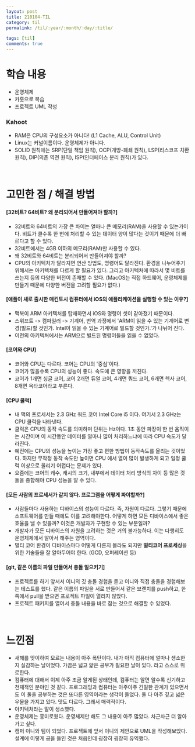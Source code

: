 ```yaml
---
layout: post
title: 210104-TIL
category: til
permalink: /til/:year/:month/:day/:title/

tags: [til]
comments: true
---
```


# 학습 내용
- 운영체제
- 카훗으로 복습
- 프로젝트 UML 작성

### Kahoot
- RAM은 CPU의 구성요소가 아니다! (L1 Cache, ALU, Control Unit)     
- Linux는 커널이름이다. 운영체제가 아니다.
- SOLID 원칙에는 SRP(단일 책임 원칙), OCP(개방-폐쇄 원칙), LSP(리스코프 치환 원칙), DIP(의존 역전 원칙), ISP(인터페이스  분리 원칙)가 있다.

<br>

# 고민한 점 / 해결 방법
#### [32비트?  64비트? 왜 분리되어서 만들어져야 할까?]
- 32비트와 64비트의 가장 큰 차이는 얼마나 큰 메모리(RAM)을 사용할 수 있는가이다. 비트가 클수록 한 번에 처리할 수 있는 데이터 양이 많다는 것이기 때문에 더 빠르다고 할 수 있다.
- 32비트에서는 4GB 이하의 메모리(RAM)만 사용할 수 있다.
- 왜 32비트와 64비트는 분리되어서  만들어져야 할까?
- CPU의 아키텍처가  달라지면 연산 방법도, 명령어도 달라진다. 환경을 나누어주기 위해서는 아키텍처를 다르게 할 필요가 있다. 그리고 아키텍처에 따라서 몇 비트를 쓰는지 등의 다양한 버전이 존재할 수 있다. (MacOS는 직접 하드웨어, 운영체제를 만들기 때문에 다양한 버전을 고려할 필요가 없다.)


#### [애플이 새로 출시한 매킨토시 컴퓨터에서 iOS의 애플리케이션을 실행할 수 있는 이유?]
- 맥북이 ARM 아키텍처를 탑재하면서 iOS와 명령어 셋이 같아졌기 때문이다.
- 스위프트 -> 컴파일러 -> 기계어,  번역 과정에서 'ARM이 읽을 수 있는 기계어로 변경(빌드)할 것인가. Intel이 읽을 수 있는 기계어로 빌드할 것인가.'가 나뉘어 진다.
- 이전의 아키텍처에서는 ARM으로 빌드된 명령어들을 읽을 수 없었다.

#### [코어와 CPU]
- 코어와 CPU는 다르다. 코어는 CPU의 '중심'이다.
- 코어가 많을수록 CPU의 성능이 좋다. 속도에 큰 영향을 끼친다.
- 코어가 1개면 싱글 코어, 코어 2개면 듀얼 코어, 4개면 쿼드 코어, 6개면 헥사 코어, 8개면 옥타코어라고 부른다.

#### [CPU 쿨럭]
- 내 맥의 프로세서는 2.3 GHz 쿼드 코어 Intel Core i5 이다. 여기서 2.3 GHz는 CPU 쿨럭을 나타낸다.
- 쿨럭은 CPU의 동작 속도를 의미하며 단위는 Hz이다. 1초  동안 파장이 한 번 움직이는 시간이며 이 시간동안  데이터를  얼마나 많이 처리하느냐에  따라 CPU 속도가 달라진다.
- 예전에는 CPU의 성능을 높이는 가장 좋고 편한 방법이 동작속도를 올리는 것이었다. 하지만 무작정  동작 속도만 높이면 CPU 에서 열이 많이 발생하게 되고 일정  쿨럭 이상으로 올리기 어렵다는 문제가 있다.
- 요즘에는 코어의  캐수, 캐시의 크기, 내부에서 데이터 처리 방식의  차이 등 많은 것들을 종합해야 CPU 성능을 알 수 있다.

#### [모든 사람의 프로세서가 같지 않다. 프로그램을 어떻게 짜야할까?]
- 사람들마다 사용하는 디바이스의 성능이 다르다. 즉, 자원이 다르다. 그렇기 때문에 소프트웨어를 만들 때에도 이를 고려해야한다. 어떻게 하면 모든 디바이스에서 좋은 효율을 낼 수 있을까? 이것은 개발자가 구현할 수 있는 부분일까?
- 개발자가 모든 디바이스의 자원을 고려하는 것은 거의 불가능하다. 이는 다행히도 운영체제에서 알아서 해주는 영역이다.
- 멀티 코어 환경이 디바이스마다 어떻게 다른지 몰라도 되지만 **멀티코어 프로세싱**을 위한 기술들을 잘 알아두어야 한다. (GCD, 오퍼레이션 등)

#### [git, 같은 이름의 파일 만들어서 충돌 일으키기]
- 프로젝트를 하기 앞서서 이니의 깃 충돌 경험을 듣고 이니와 직접 충돌을 경험해보는 테스트를 했다. 같은 이름의 파일을 서로 만들어서 같은 브랜치를 push하고, 한쪽에서 pull을 받으면 프로젝트 파일이 열리지 않았다.
- 프로젝트 패키지를 열어서 충돌 내용을 바로 잡는 것으로 해결할 수 있었다.


<br>

# 느낀점
- 새해를 맞이하여 모르는 내용이 아주 폭탄이다. 내가 아직 컴퓨터에 얼마나 생소한지 실감하는 날이었다. 가끔은 넓고 얉은 공부가 필요한 날이 있다. 라고 스스로 위로한다.
- 컴퓨터에 대해서 이제 아주 조금 알게된 상태인데, 컴퓨터는 알면 알수록 신기하고 천재적인 분야인 것 같다. 프로그래밍과 컴퓨터는 아주아주 긴밀한 관계가 있으면서도 이 둘을 공부하는 것은 또다른 영역이라는 생각이 들었다. 둘 다 아주 깊고 넓은 우물을 가지고 있다. 맛도 다르다. 그래서 매력적이다.
- 아키텍처라는 말이 생소했다.
- 운영체제는 흥미로웠다. 운영체제만 해도 그 내용이 아주 많았다. 차근차근 더 알아가고 싶다.
- 캠퍼 이니와 팀이 되었다. 프로젝트에 앞서 이니의 제안으로 UML을 작성해보았다. 설계에 이렇게 공을 들인 것은 처음인데 굉장히 굉장히 유익했다.
